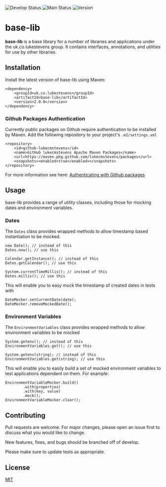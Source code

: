 ![Develop Status][workflow-badge-develop]
![Main Status][workflow-badge-main]
![Version][version-badge] 

# base-lib
**base-lib** is a base library for a number of libraries and applications under the uk.co.lukestevens group. It contains interfaces, annotations, and utilities for use by other
libraries.

## Installation

Install the latest version of base-lib using Maven:

```	
<dependency>
	<groupId>uk.co.lukestevens</groupId>
	<artifactId>base-lib</artifactId>
	<version>2.0.0</version>
</dependency>
```

### Github Packages Authentication
Currently public packages on Github require authentication to be installed by Maven. Add the following repository to your project's `.m2/settings.xml`

```
<repository>
	<id>github-lukecmstevens</id>
	<name>GitHub lukecmstevens Apache Maven Packages</name>
	<url>https://maven.pkg.github.com/lukecmstevens/packages</url>
	<snapshots><enabled>true</enabled></snapshots>
</repository>
```

For more information see here: [Authenticating with Github packages][gh-package-auth]

## Usage
base-lib provides a range of utility classes, including those for mocking dates and environment variables.

### Dates
The `Dates` class provides wrapped methods to allow timestamp based instantiation to be mocked.

```
new Date(); // instead of this
Dates.now(); // use this

Calendar.getInstance(); // instead of this
Dates.getCalendar(); // use this

System.currentTimeMillis(); // instead of this
Dates.millis(); // use this
```

This will enable you to easy mock the timestamp of created dates in tests with

```
DateMocker.setCurrentDate(date);
DateMocker.removeMockedDate();
```

### Environment Variables
The `EnvironmentVariables` class provides wrapped methods to allow environment variables to be mocked

```
System.getenv(); // instead of this
EnvironmentVariables.get(); // use this

System.getenv(string); // instead of this
EnvironmentVariables.get(string); // use this
```

This will enable you to easily build a set of mocked environment variables to test applications
dependent on them. For example:

```
EnvironmentVariableMocker.build()
		.with(properties)
		.with(key, value)
		.mock();
EnvironmentVariableMocker.clear();
```


## Contributing
Pull requests are welcome. For major changes, please open an issue first to discuss what you would like to change.

New features, fixes, and bugs should be branched off of develop.

Please make sure to update tests as appropriate.

## License
[MIT][mit-license]

[gh-package-auth]: https://docs.github.com/en/free-pro-team@latest/packages/guides/configuring-apache-maven-for-use-with-github-packages#authenticating-to-github-packages
[workflow-badge-develop]: https://github.com/lukecmstevens/base-lib/workflows/Publish%20Develop/badge.svg?branch=develop
[workflow-badge-main]: https://github.com/lukecmstevens/base-lib/workflows/Release%20Main/badge.svg?branch=main
[version-badge]: https://img.shields.io/badge/version-2.0.0-red
[mit-license]: https://choosealicense.com/licenses/mit/

